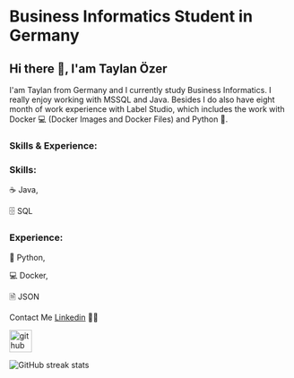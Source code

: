 # Business Informatics Student in Germany
## Hi there 👋, I'am Taylan Özer

I'am Taylan from Germany and I currently study Business Informatics. I really enjoy working with MSSQL and Java. Besides I do also have eight month of work experience with Label Studio, which includes the work with Docker 💻 (Docker Images and Docker Files) and Python 🐍.

### Skills & Experience: 

### Skills:

  ☕ Java, 

  🗄️ SQL

### Experience:

  🐍 Python, 
  
  💻 Docker,

  🗎 JSON
  
Contact Me [Linkedin](https://www.linkedin.com/in/taylan-özer-ab6890143/) 👨‍💻



[<img src='https://cdn.jsdelivr.net/npm/simple-icons@3.0.1/icons/github.svg' alt='github' height='40'>](https://github.com/tBuddy00)  



![GitHub streak stats](https://streak-stats.demolab.com/?user=tBuddy00)  

